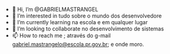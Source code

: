 - 👋 Hi, I’m @GABRIELMASTRANGEL
- 👀 I’m interested in  tudo sobre o mundo dos desenvolvedore
- 🌱 I’m currently learning na escola e em qualquer lugar
- 💞️ I’m looking to collaborate no desenvolvimento de sistemas
- 📫 How to reach me ; através do g-mail gabriel.mastrangelo@escola.pr.gov.br; e onde moro.

<!---
GABRIELMASTRANGEL/GABRIELMASTRANGEL is a ✨ special ✨ repository because its `README.md` (this file) appears on your GitHub profile.
You can click the Preview link to take a look at your changes.
--->

